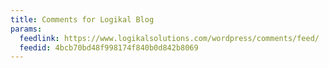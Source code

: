 ```yaml
---
title: Comments for Logikal Blog
params:
  feedlink: https://www.logikalsolutions.com/wordpress/comments/feed/
  feedid: 4bcb70bd48f998174f840b0d842b8069
---
```


